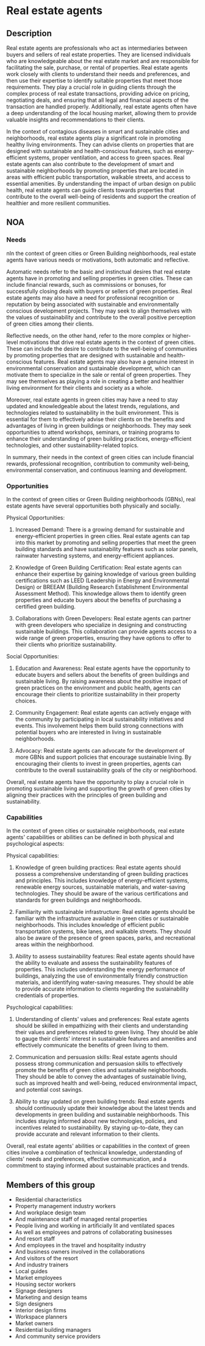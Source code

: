 # Real estate agents

## Description

Real estate agents are professionals who act as intermediaries between buyers and sellers of real estate properties. They are licensed individuals who are knowledgeable about the real estate market and are responsible for facilitating the sale, purchase, or rental of properties. Real estate agents work closely with clients to understand their needs and preferences, and then use their expertise to identify suitable properties that meet those requirements. They play a crucial role in guiding clients through the complex process of real estate transactions, providing advice on pricing, negotiating deals, and ensuring that all legal and financial aspects of the transaction are handled properly. Additionally, real estate agents often have a deep understanding of the local housing market, allowing them to provide valuable insights and recommendations to their clients.

In the context of contagious diseases in smart and sustainable cities and neighborhoods, real estate agents play a significant role in promoting healthy living environments. They can advise clients on properties that are designed with sustainable and health-conscious features, such as energy-efficient systems, proper ventilation, and access to green spaces. Real estate agents can also contribute to the development of smart and sustainable neighborhoods by promoting properties that are located in areas with efficient public transportation, walkable streets, and access to essential amenities. By understanding the impact of urban design on public health, real estate agents can guide clients towards properties that contribute to the overall well-being of residents and support the creation of healthier and more resilient communities.

## NOA

### Needs

nIn the context of green cities or Green Building neighborhoods, real estate agents have various needs or motivations, both automatic and reflective. 

Automatic needs refer to the basic and instinctual desires that real estate agents have in promoting and selling properties in green cities. These can include financial rewards, such as commissions or bonuses, for successfully closing deals with buyers or sellers of green properties. Real estate agents may also have a need for professional recognition or reputation by being associated with sustainable and environmentally conscious development projects. They may seek to align themselves with the values of sustainability and contribute to the overall positive perception of green cities among their clients.

Reflective needs, on the other hand, refer to the more complex or higher-level motivations that drive real estate agents in the context of green cities. These can include the desire to contribute to the well-being of communities by promoting properties that are designed with sustainable and health-conscious features. Real estate agents may also have a genuine interest in environmental conservation and sustainable development, which can motivate them to specialize in the sale or rental of green properties. They may see themselves as playing a role in creating a better and healthier living environment for their clients and society as a whole.

Moreover, real estate agents in green cities may have a need to stay updated and knowledgeable about the latest trends, regulations, and technologies related to sustainability in the built environment. This is essential for them to effectively advise their clients on the benefits and advantages of living in green buildings or neighborhoods. They may seek opportunities to attend workshops, seminars, or training programs to enhance their understanding of green building practices, energy-efficient technologies, and other sustainability-related topics.

In summary, their needs in the context of green cities can include financial rewards, professional recognition, contribution to community well-being, environmental conservation, and continuous learning and development.

### Opportunities

In the context of green cities or Green Building neighborhoods (GBNs), real estate agents have several opportunities both physically and socially.

Physical Opportunities:
1. Increased Demand: There is a growing demand for sustainable and energy-efficient properties in green cities. Real estate agents can tap into this market by promoting and selling properties that meet the green building standards and have sustainability features such as solar panels, rainwater harvesting systems, and energy-efficient appliances.

2. Knowledge of Green Building Certification: Real estate agents can enhance their expertise by gaining knowledge of various green building certifications such as LEED (Leadership in Energy and Environmental Design) or BREEAM (Building Research Establishment Environmental Assessment Method). This knowledge allows them to identify green properties and educate buyers about the benefits of purchasing a certified green building.

3. Collaborations with Green Developers: Real estate agents can partner with green developers who specialize in designing and constructing sustainable buildings. This collaboration can provide agents access to a wide range of green properties, ensuring they have options to offer to their clients who prioritize sustainability.

Social Opportunities:
1. Education and Awareness: Real estate agents have the opportunity to educate buyers and sellers about the benefits of green buildings and sustainable living. By raising awareness about the positive impact of green practices on the environment and public health, agents can encourage their clients to prioritize sustainability in their property choices.

2. Community Engagement: Real estate agents can actively engage with the community by participating in local sustainability initiatives and events. This involvement helps them build strong connections with potential buyers who are interested in living in sustainable neighborhoods.

3. Advocacy: Real estate agents can advocate for the development of more GBNs and support policies that encourage sustainable living. By encouraging their clients to invest in green properties, agents can contribute to the overall sustainability goals of the city or neighborhood.

Overall, real estate agents have the opportunity to play a crucial role in promoting sustainable living and supporting the growth of green cities by aligning their practices with the principles of green building and sustainability.

### Capabilities

In the context of green cities or sustainable neighborhoods, real estate agents' capabilities or abilities can be defined in both physical and psychological aspects:

Physical capabilities:
1. Knowledge of green building practices: Real estate agents should possess a comprehensive understanding of green building practices and principles. This includes knowledge of energy-efficient systems, renewable energy sources, sustainable materials, and water-saving technologies. They should be aware of the various certifications and standards for green buildings and neighborhoods.

2. Familiarity with sustainable infrastructure: Real estate agents should be familiar with the infrastructure available in green cities or sustainable neighborhoods. This includes knowledge of efficient public transportation systems, bike lanes, and walkable streets. They should also be aware of the presence of green spaces, parks, and recreational areas within the neighborhood.

3. Ability to assess sustainability features: Real estate agents should have the ability to evaluate and assess the sustainability features of properties. This includes understanding the energy performance of buildings, analyzing the use of environmentally friendly construction materials, and identifying water-saving measures. They should be able to provide accurate information to clients regarding the sustainability credentials of properties.

Psychological capabilities:
1. Understanding of clients' values and preferences:
Real estate agents should be skilled in empathizing with their clients and understanding their values and preferences related to green living. They should be able to gauge their clients' interest in sustainable features and amenities and effectively communicate the benefits of green living to them.

2. Communication and persuasion skills: Real estate agents should possess strong communication and persuasion skills to effectively promote the benefits of green cities and sustainable neighborhoods. They should be able to convey the advantages of sustainable living, such as improved health and well-being, reduced environmental impact, and potential cost savings.

3. Ability to stay updated on green building trends: Real estate agents should continuously update their knowledge about the latest trends and developments in green building and sustainable neighborhoods. This includes staying informed about new technologies, policies, and incentives related to sustainability. By staying up-to-date, they can provide accurate and relevant information to their clients.

Overall, real estate agents' abilities or capabilities in the context of green cities involve a combination of technical knowledge, understanding of clients' needs and preferences, effective communication, and a commitment to staying informed about sustainable practices and trends.

## Members of this group

* Residential characteristics
* Property management industry workers
* And workplace design team
* And maintenance staff of managed rental properties
* People living and working in artificially lit and ventilated spaces
* As well as employees and patrons of collaborating businesses
* And resort staff
* And employees in the travel and hospitality industry
* And business owners involved in the collaborations
* And visitors of the resort
* And industry trainers
* Local guides
* Market employees
* Housing sector workers
* Signage designers
* Marketing and design teams
* Sign designers
* Interior design firms
* Workspace planners
* Market owners
* Residential building managers
* And community service providers